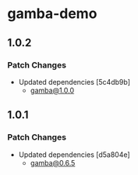 # gamba-demo

## 1.0.2

### Patch Changes

- Updated dependencies [5c4db9b]
  - gamba@1.0.0

## 1.0.1

### Patch Changes

- Updated dependencies [d5a804e]
  - gamba@0.6.5
